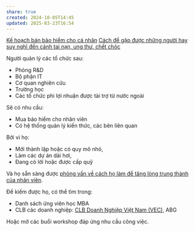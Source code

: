 ```yaml
---
share: true
created: 2024-10-05T14:45
updated: 2025-03-23T16:54
---
```

[Kế hoạch bán bảo hiểm cho cá nhân](../K%E1%BA%BF%20ho%E1%BA%A1ch/K%E1%BA%BF%20ho%E1%BA%A1ch%20b%C3%A1n%20b%E1%BA%A3o%20hi%E1%BB%83m%20cho%20c%C3%A1%20nh%C3%A2n.md)
[Cách để gặp được những người hay suy nghĩ đến cảnh tai nạn, ung thư, chết chóc](../T%C3%A0i%20li%E1%BB%87u/Ki%E1%BA%BFm%20kh%C3%A1ch/C%C3%A1ch%20%C4%91%E1%BB%83%20g%E1%BA%B7p%20%C4%91%C6%B0%E1%BB%A3c%20nh%E1%BB%AFng%20ng%C6%B0%E1%BB%9Di%20hay%20suy%20ngh%C4%A9%20%C4%91%E1%BA%BFn%20c%E1%BA%A3nh%20tai%20n%E1%BA%A1n,%20ung%20th%C6%B0,%20ch%E1%BA%BFt%20ch%C3%B3c.md)

Người quản lý các tổ chức sau:
- Phòng R&D
- Bộ phận IT
- Cơ quan nghiên cứu
- Trường học
- Các tổ chức phi lợi nhuận được tài trợ từ nước ngoài

Sẽ có nhu cầu:
- Mua bảo hiểm cho nhân viên
- Có hệ thống quản lý kiến thức, các bên liên quan

Bởi vì họ:
- Mới thành lập hoặc có quy mô nhỏ,
- Làm các dự án dài hơi,
- Đang có lời hoặc được cấp quỹ

Và họ sẵn sàng được [phỏng vấn về cách họ làm để tăng lòng trung thành của nhân viên](../Nghi%C3%AAn%20c%E1%BB%A9u%20ng%C6%B0%E1%BB%9Di%20d%C3%B9ng/X%C3%A1c%20%C4%91%E1%BB%8Bnh%20nh%E1%BB%AFng%20c%C3%A1ch%20m%C3%A0%20ng%C6%B0%E1%BB%9Di%20qu%E1%BA%A3n%20l%C3%BD%20l%C3%A0m%20%C4%91%E1%BB%83%20t%C4%83ng%20l%C3%B2ng%20trung%20th%C3%A0nh%20c%E1%BB%A7a%20nh%C3%A2n%20vi%C3%AAn.md).

Để kiếm được họ, có thể tìm trong:
- Danh sách ứng viên học MBA
- CLB các doanh nghiệp: [CLB Doanh Nghiệp Việt Nam (VEC)](https://clbdoanhnghiepvietnam.com/thau-hieu-nhu-cau-ho-tro-doanh-nghiep-phat-trien-ben-vung/), ABG

Hoặc mở các buổi workshop đáp ứng nhu cầu công việc.